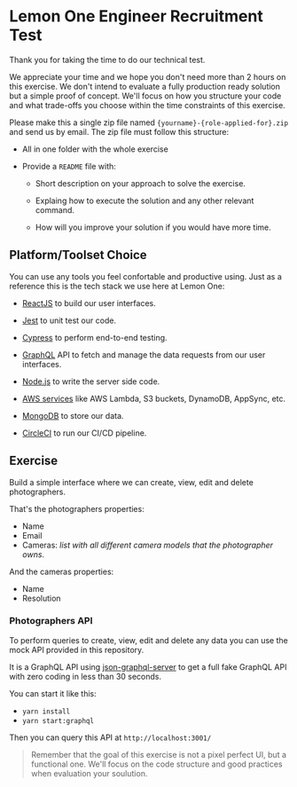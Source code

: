 # Lemon One Engineer Recruitment Test

Thank you for taking the time to do our technical test.

We appreciate your time and we hope you don't need more than 2 hours on this exercise. We don't intend to evaluate a fully production ready solution but a simple proof of concept. We'll focus on how you structure your code and what trade-offs you choose within the time constraints of this exercise.

Please make this a single zip file named `{yourname}-{role-applied-for}.zip` and send us by email. The zip file must follow this structure:

- All in one folder with the whole exercise

- Provide a `README` file with:

  - Short description on your approach to solve the exercise.

  - Explaing how to execute the solution and any other relevant command.

  - How will you improve your solution if you would have more time.

## Platform/Toolset Choice

You can use any tools you feel confortable and productive using. Just as a reference this is the tech stack we use here at Lemon One:

- [ReactJS](https://reactjs.org/) to build our user interfaces.

- [Jest](https://jestjs.io/) to unit test our code.

- [Cypress](https://www.cypress.io/) to perform end-to-end testing.

- [GraphQL](https://graphql.org/) API to fetch and manage the data requests from our user
  interfaces.
- [Node.js](https://nodejs.org/) to write the server side code.

- [AWS services](https://aws.amazon.com/) like AWS Lambda, S3 buckets, DynamoDB, AppSync, etc.

- [MongoDB](https://www.mongodb.com/) to store our data.

- [CircleCI](https://circleci.com/) to run our CI/CD pipeline.

## Exercise

Build a simple interface where we can create, view, edit and delete photographers.

That's the photographers properties:

- Name
- Email
- Cameras: _list with all different camera models that the photographer owns_.

And the cameras properties:

- Name
- Resolution

### Photographers API

To perform queries to create, view, edit and delete any data you can use the mock API provided in this repository.

It is a GraphQL API using [json-graphql-server](https://github.com/marmelab/json-graphql-server) to get a full fake GraphQL API with zero coding in less than 30 seconds.

You can start it like this:

- `yarn install`
- `yarn start:graphql`

Then you can query this API at `http://localhost:3001/`

> Remember that the goal of this exercise is not a pixel perfect UI, but a functional one. We'll focus on the code structure and good practices when evaluation your soulution.
